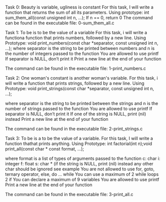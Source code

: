 Task 0:  Beauty is variable, ugliness is constant
For this task, I will write a function that returns the sum of all its parameters.
Using prototype: int sum_them_all(const unsigned int n, ...);
If n == 0, return 0
The command can be found in the executable file: 0-sum_them_all.c


Task 1: To be is to be the value of a variable
 For this task, i will write a functiona function that prints numbers, followed by a new line.
Using Prototype: void print_numbers(const char *separator, const unsigned int n, ...);
where separator is the string to be printed between numbers
and n is the number of integers passed to the function
You are allowed to use printf
If separator is NULL, don’t print it
Print a new line at the end of your function

The command can be found in the executable file: 1-print_numbers.c


Task 2: One woman's constant is another woman's variable.
For this task, i will write a function that prints strings, followed by a new line.
Using Prototype: void print_strings(const char *separator, const unsigned int n, ...);

where separator is the string to be printed between the strings
and n is the number of strings passed to the function
You are allowed to use printf
If separator is NULL, don’t print it
If one of the string is NULL, print (nil) instead
Print a new line at the end of your function

The command can be found in the executable file: 2-print_strings.c


Task 3: To be is a to be the value of a variable.
For this task, I will write a function thathat prints anything.
Using Prototype: int factorial(int n);void print_all(const char * const format, ...);

where format is a list of types of arguments passed to the function
c: char
i: integer
f: float
s: char * (if the string is NULL, print (nil) instead
any other char should be ignored
see example
You are not allowed to use for, goto, ternary operator, else, do ... while
You can use a maximum of
2 while loops
2 if
You can declare a maximum of 9 variables
You are allowed to use printf
Print a new line at the end of your function

The command can be found in the executable file: 3-print_all.c
